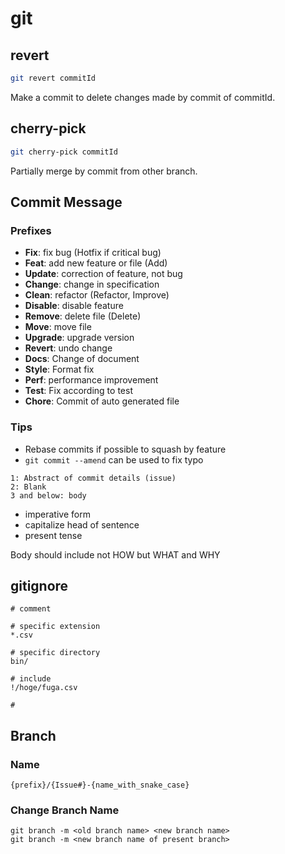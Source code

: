 # git
## revert
``` sh
git revert commitId
```
Make a commit to delete changes made by commit of commitId.

## cherry-pick
``` sh
git cherry-pick commitId
```
Partially merge by commit from other branch.

## Commit Message

### Prefixes
- **Fix**: fix bug (Hotfix if critical bug)
- **Feat**: add new feature or file (Add)
- **Update**: correction of feature, not bug
- **Change**: change in specification
- **Clean**: refactor (Refactor, Improve)
- **Disable**: disable feature
- **Remove**: delete file (Delete)
- **Move**: move file
- **Upgrade**: upgrade version
- **Revert**: undo change
- **Docs**: Change of document
- **Style**: Format fix
- **Perf**: performance improvement
- **Test**: Fix according to test
- **Chore**: Commit of auto generated file

### Tips
- Rebase commits if possible to squash by feature
- `git commit --amend` can be used to fix typo

```
1: Abstract of commit details (issue)
2: Blank
3 and below: body
```

- imperative form
- capitalize head of sentence
- present tense

Body should include not HOW but WHAT and WHY

## gitignore
```
# comment

# specific extension
*.csv

# specific directory
bin/

# include
!/hoge/fuga.csv

# 
```
## Branch
### Name
```
{prefix}/{Issue#}-{name_with_snake_case}
```

### Change Branch Name
```
git branch -m <old branch name> <new branch name>
git branch -m <new branch name of present branch>
```
